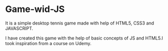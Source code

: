 # Game-wid-JS
It is a simple desktop  tennis game made with help of HTML5, CSS3 and JAVASCRIPT.

I have created this game with the help of basic concepts of JS and HTML5.I took inspiration from a course on Udemy.

